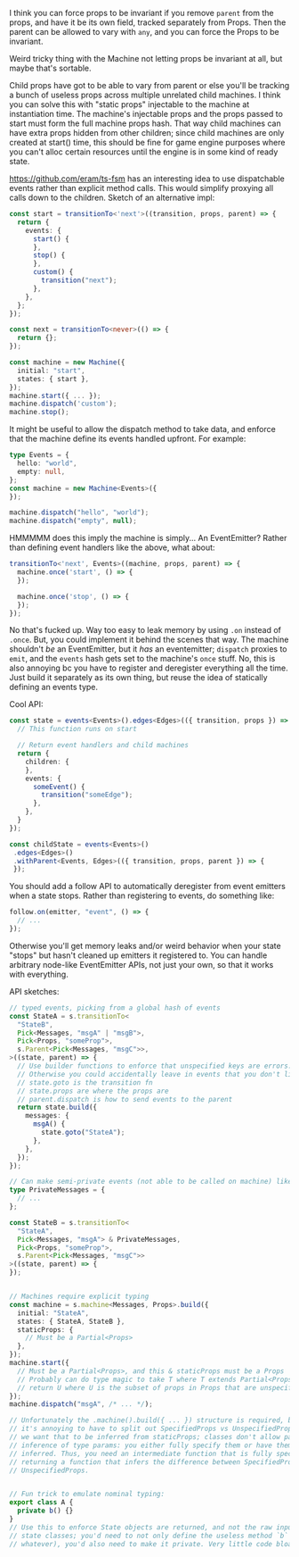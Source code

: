 I think you can force props to be invariant if you remove `parent` from the
props, and have it be its own field, tracked separately from Props. Then the
parent can be allowed to vary with `any`, and you can force the Props to be
invariant.

Weird tricky thing with the Machine not letting props be invariant at all, but
maybe that's sortable.

Child props have got to be able to vary from parent or else you'll be tracking
a bunch of useless props across multiple unrelated child machines. I think you
can solve this with "static props" injectable to the machine at instantiation
time. The machine's injectable props and the props passed to start must form
the full machine props hash. That way child machines can have extra props
hidden from other children; since child machines are only created at start()
time, this should be fine for game engine purposes where you can't alloc
certain resources until the engine is in some kind of ready state.

https://github.com/eram/ts-fsm has an interesting idea to use dispatchable
events rather than explicit method calls. This would simplify proxying all
calls down to the children. Sketch of an alternative impl:

```typescript
const start = transitionTo<'next'>((transition, props, parent) => {
  return {
    events: {
      start() {
      },
      stop() {
      },
      custom() {
        transition("next");
      },
    },
  };
});

const next = transitionTo<never>(() => {
  return {};
});

const machine = new Machine({
  initial: "start",
  states: { start },
});
machine.start({ ... });
machine.dispatch('custom');
machine.stop();
```

It might be useful to allow the dispatch method to take data, and enforce that
the machine define its events handled upfront. For example:

```typescript
type Events = {
  hello: "world",
  empty: null,
};
const machine = new Machine<Events>({
});

machine.dispatch("hello", "world");
machine.dispatch("empty", null);
```


HMMMMM does this imply the machine is simply... An EventEmitter? Rather than
defining event handlers like the above, what about:

```typescript
transitionTo<'next', Events>((machine, props, parent) => {
  machine.once('start', () => {
  });

  machine.once('stop', () => {
  });
});
```

No that's fucked up. Way too easy to leak memory by using `.on` instead of
`.once`. But, you could implement it behind the scenes that way. The machine
shouldn't *be* an EventEmitter, but it *has* an eventemitter; `dispatch`
proxies to `emit`, and the `events` hash gets set to the machine's `once`
stuff. No, this is also annoying bc you have to register and deregister
everything all the time. Just build it separately as its own thing, but reuse
the idea of statically defining an events type.

Cool API:

```typescript
const state = events<Events>().edges<Edges>(({ transition, props }) => {
  // This function runs on start

  // Return event handlers and child machines
  return {
    children: {
    },
    events: {
      someEvent() {
        transition("someEdge");
      },
    },
  }
});

const childState = events<Events>()
 .edges<Edges>()
 .withParent<Events, Edges>(({ transition, props, parent }) => {
 });
```

You should add a follow API to automatically deregister from event emitters
when a state stops. Rather than registering to events, do something like:

```typescript
follow.on(emitter, "event", () => {
  // ...
});
```

Otherwise you'll get memory leaks and/or weird behavior when your state "stops"
but hasn't cleaned up emitters it registered to. You can handle arbitrary
node-like EventEmitter APIs, not just your own, so that it works with
everything.

API sketches:

```typescript
// typed events, picking from a global hash of events
const StateA = s.transitionTo<
  "StateB",
  Pick<Messages, "msgA" | "msgB">,
  Pick<Props, "someProp">,
  s.Parent<Pick<Messages, "msgC">>,
>((state, parent) => {
  // Use builder functions to enforce that unspecified keys are errors.
  // Otherwise you could accidentally leave in events that you don't listen to.
  // state.goto is the transition fn
  // state.props are where the props are
  // parent.dispatch is how to send events to the parent
  return state.build({
    messages: {
      msgA() {
        state.goto("StateA");
      },
    },
  });
});

// Can make semi-private events (not able to be called on machine) like so:
type PrivateMessages = {
  // ...
};

const StateB = s.transitionTo<
  "StateA",
  Pick<Messages, "msgA"> & PrivateMessages,
  Pick<Props, "someProp">,
  s.Parent<Pick<Messages, "msgC">>
>((state, parent) => {
});


// Machines require explicit typing
const machine = s.machine<Messages, Props>.build({
  initial: "StateA",
  states: { StateA, StateB },
  staticProps: {
    // Must be a Partial<Props>
  },
});
machine.start({
  // Must be a Partial<Props>, and this & staticProps must be a Props
  // Probably can do type magic to take T where T extends Partial<Props>, and
  // return U where U is the subset of props in Props that are unspecified in T
});
machine.dispatch("msgA", /* ... */);

// Unfortunately the .machine().build({ ... }) structure is required, because
// it's annoying to have to split out SpecifiedProps vs UnspecifiedProps, and
// we want that to be inferred from staticProps; classes don't allow partial
// inference of type params: you either fully specify them or have them fully
// inferred. Thus, you need an intermediate function that is fully specified,
// returning a function that infers the difference between SpecifiedProps and
// UnspecifiedProps.


// Fun trick to emulate nominal typing:
export class A {
  private b() {}
}
// Use this to enforce State objects are returned, and not the raw input to the
// state classes; you'd need to not only define the useless method `b` (or
// whatever), you'd also need to make it private. Very little code bloat cost!
```
